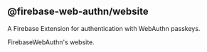 ## @firebase-web-authn/website
A Firebase Extension for authentication with WebAuthn passkeys.

FirebaseWebAuthn's website.

